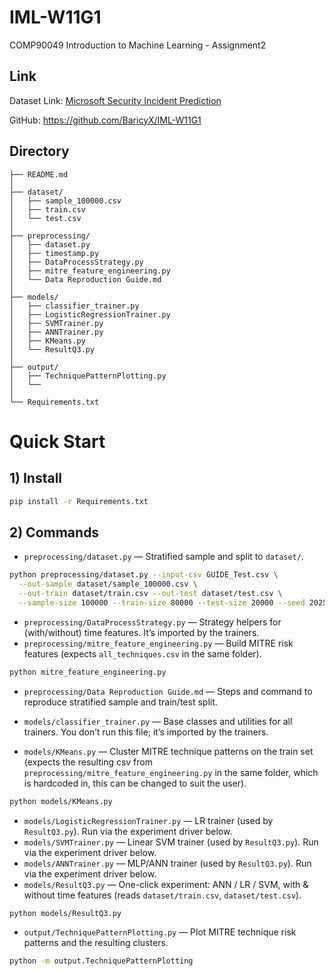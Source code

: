 # IML-W11G1

COMP90049 Introduction to Machine Learning - Assignment2

## Link

Dataset Link: [Microsoft Security Incident Prediction](https://www.kaggle.com/datasets/Microsoft/microsoft-security-incident-prediction/data)

GitHub: https://github.com/BaricyX/IML-W11G1

## Directory

```
├── README.md
│
├── dataset/                          
│   ├── sample_100000.csv
│   ├── train.csv
│   └── test.csv
│
├── preprocessing/
│   ├── dataset.py
│   ├── timestamp.py
│   ├── DataProcessStrategy.py
│   ├── mitre_feature_engineering.py
│   └── Data Reproduction Guide.md
│
├── models/
│   ├── classifier_trainer.py
│   ├── LogisticRegressionTrainer.py
│   ├── SVMTrainer.py
│   ├── ANNTrainer.py
│   ├── KMeans.py
│   └── ResultQ3.py
│
├── output/
│   ├── TechniquePatternPlotting.py
│   └──
│
└── Requirements.txt
```



# Quick Start

## 1) Install

```bash
pip install -r Requirements.txt
```

## 2) Commands

- `preprocessing/dataset.py` — Stratified sample and split to `dataset/`.

```bash
python preprocessing/dataset.py --input-csv GUIDE_Test.csv \
  --out-sample dataset/sample_100000.csv \
  --out-train dataset/train.csv --out-test dataset/test.csv \
  --sample-size 100000 --train-size 80000 --test-size 20000 --seed 2025
```

- `preprocessing/DataProcessStrategy.py` — Strategy helpers for (with/without) time features.
   It’s imported by the trainers.
- `preprocessing/mitre_feature_engineering.py` — Build MITRE risk features (expects `all_techniques.csv` in the same folder).

```bash
python mitre_feature_engineering.py    
```

- `preprocessing/Data Reproduction Guide.md` — Steps and command to reproduce stratified sample and train/test split.
  
- `models/classifier_trainer.py` — Base classes and utilities for all trainers.
   You don’t run this file; it’s imported by the trainers.
- `models/KMeans.py` — Cluster MITRE technique patterns on the train set (expects the resulting csv from `preprocessing/mitre_feature_engineering.py` in the same folder, which is hardcoded in, this can be changed to suit the user).

```bash
python models/KMeans.py                
```

- `models/LogisticRegressionTrainer.py` — LR trainer (used by `ResultQ3.py`).
   Run via the experiment driver below.
- `models/SVMTrainer.py` — Linear SVM trainer (used by `ResultQ3.py`).
   Run via the experiment driver below.
- `models/ANNTrainer.py` — MLP/ANN trainer (used by `ResultQ3.py`).
   Run via the experiment driver below.
- `models/ResultQ3.py` — One-click experiment: ANN / LR / SVM, with & without time features (reads `dataset/train.csv`, `dataset/test.csv`).

```bash
python models/ResultQ3.py             
```

- `output/TechniquePatternPlotting.py` — Plot MITRE technique risk patterns and the resulting clusters.

```bash
python -m output.TechniquePatternPlotting
```

